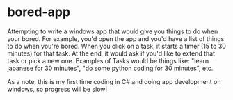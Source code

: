 # bored-app
Attempting to write a windows app that would give you things to do when your bored. For example, you'd open the app and you'd have a list of things to do when you're bored. When you click on a task, it starts a timer (15 to 30 minutes) for that task. At the end, it would ask if you'd like to extend that task or pick a new one. 
Examples of Tasks would be things like: "learn japanese for 30 minutes", "do some python coding for 30 minutes", etc.

As a note, this is my first time coding in C# and doing app development on windows, so progress will be slow!
